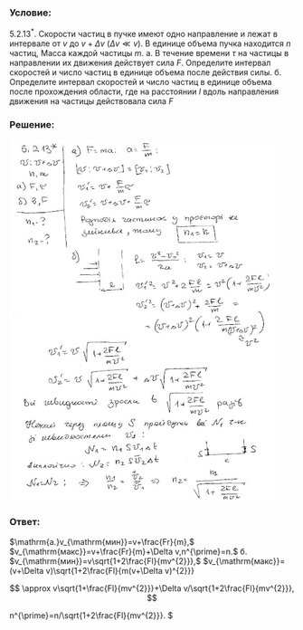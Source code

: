 ###  Условие:

$5.2.13^*.$ Скорости частиц в пучке имеют одно направление и лежат в интервале от $v$ до $v + \Delta v$ $(\Delta v \ll v)$. В единице объема пучка находится $n$ частиц, Масса каждой частицы $m$. а. В течение времени $\tau$ на частицы в направлении их движения действует сила $F$. Определите интервал скоростей и число частиц в единице объема после действия силы. б. Определите интервал скоростей и число частиц в единице объема после прохождения области, где на расстоянии $l$ вдоль направления движения на частицы действовала сила $F$

###  Решение:

![|470x640, 67%](../../img/5.2.13/1.jpg)

###  Ответ:

$\mathrm{a.}v_{\mathrm{мин}}=v+\frac{Fr}{m},$ $v_{\mathrm{макс}}=v+\frac{Fr}{m}+\Delta v,n^{\prime}=n.$ б. $v_{\mathrm{мин}}=v\sqrt{1+2\frac{Fl}{mv^{2}}},$ $v_{\mathrm{макс}}=(v+\Delta v)\sqrt{1+2\frac{Fl}{m(v+\Delta v)^{2}}}

$$
\approx v\sqrt{1+\frac{Fl}{mv^{2}}}+\Delta v/\sqrt{1+2\frac{Fl}{mv^{2}}},
$$

n^{\prime}=n/\sqrt{1+2\frac{Fl}{mv^{2}}}.
$